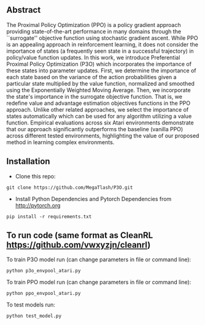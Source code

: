 ## Abstract

The Proximal Policy Optimization (PPO) is a policy gradient approach providing state-of-the-art performance in many domains through the ``surrogate'' objective function using stochastic gradient ascent. While PPO is an appealing approach in reinforcement learning, it does not consider the importance of states (a frequently seen state in a successful trajectory) in policy/value function updates. In this work, we introduce Preferential Proximal Policy Optimization (P3O)  which incorporates the importance of these states into parameter updates. First, we determine the importance of each state based on the variance of the action probabilities given a particular state multiplied by the value function, normalized and smoothed using the Exponentially Weighted Moving Average. Then, we incorporate the state's importance in the surrogate objective function. That is, we redefine value and advantage estimation objectives functions in the PPO approach. Unlike other related approaches, we select the importance of states automatically which can be used for any algorithm utilizing a value function.  Empirical evaluations across six Atari environments demonstrate that our approach significantly outperforms the baseline (vanilla PPO) across different tested environments, highlighting the value of our proposed method in learning complex environments. 



## Installation

- Clone this repo: 

```
git clone https://github.com/MegaTlash/P3O.git
```

- Install Python Dependencies and Pytorch Dependencies from http://pytorch.org

```
pip install -r requirements.txt
```


## To run code (same format as CleanRL https://github.com/vwxyzjn/cleanrl)

To train P3O model run (can change parameters in file or command line):

```
python p3o_envpool_atari.py
```


To train PPO model run (can change parameters in file or command line):

```
python ppo_envpool_atari.py
```


To test models run:

```
python test_model.py
```